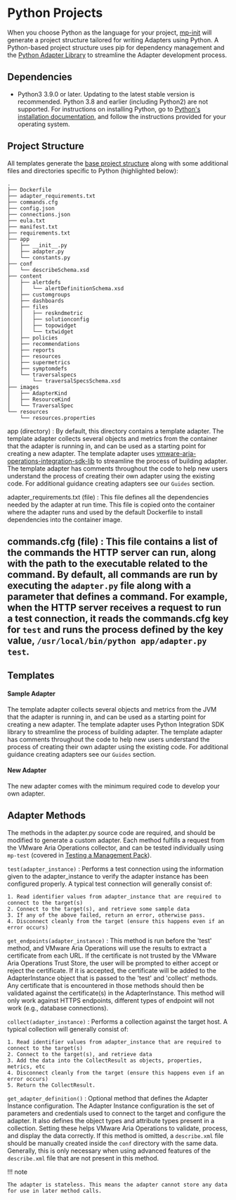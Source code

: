 # Python Projects

When you choose Python as the language for your project,
[mp-init](../mp-init.md) will generate a project structure tailored for writing Adapters using Python.
A Python-based project structure uses pip for dependency management and the [Python Adapter Library](python_lib/adapter_instance.md)
to streamline the Adapter development process.

## Dependencies

- Python3 3.9.0 or later.
  Updating to the latest stable version is recommended.
  Python 3.8 and earlier (including Python2) are not supported.
  For instructions on installing Python, go
  to [Python's installation documentation](https://wiki.python.org/moin/BeginnersGuide/Download),
  and follow the instructions provided for your operating system.

## Project Structure 

All templates generate the [base project structure](../mp-init.md#base-project-structure) along with some additional 
files and directories specific to Python (highlighted below): 

``` hl_lines="3 4 10-13"
.
├── Dockerfile
├── adapter_requirements.txt
├── commands.cfg
├── config.json
├── connections.json
├── eula.txt
├── manifest.txt
├── requirements.txt
├── app
│   ├── __init__.py
│   ├── adapter.py
│   └── constants.py
├── conf
│   └── describeSchema.xsd
├── content
│   ├── alertdefs
│   │   └── alertDefinitionSchema.xsd
│   ├── customgroups
│   ├── dashboards
│   ├── files
│   │   ├── reskndmetric
│   │   ├── solutionconfig
│   │   ├── topowidget
│   │   └── txtwidget
│   ├── policies
│   ├── recommendations
│   ├── reports
│   ├── resources
│   ├── supermetrics
│   ├── symptomdefs
│   └── traversalspecs
│       └── traversalSpecsSchema.xsd
├── images
│   ├── AdapterKind
│   ├── ResourceKind
│   └── TraversalSpec
└── resources
    └── resources.properties
```

app (directory)
: By default, this directory contains a template adapter. The template adapter collects several objects and metrics from
  the container that the adapter is running in, and can be used as a starting point for creating a new adapter. 
  The template adapter uses
  [vmware-aria-operations-integration-sdk-lib](https://pypi.org/project/vmware-aria-operations-integration-sdk-lib/) to
  streamline the process of building adapter.
  The template adapter has comments throughout the code to help new users understand the process of creating their own
  adapter using the existing code. For additional guidance creating adapters see our `Guides` section.

adapter_requirements.txt (file)
: This file defines all the dependencies needed by the adapter at run time. This file is copied onto the container where
  the adapter runs and used by the default Dockerfile to install dependencies into the container image.

commands.cfg (file)
: This file contains a list of the commands the HTTP server can run, along with the path to the executable related to the
  command. By default, all commands are run by executing the `adapter.py` file along with a parameter that defines a command.
  For example, when the HTTP server receives a request to run a test connection, it reads the commands.cfg key for `test`
  and runs the process defined by the key value, `/usr/local/bin/python app/adapter.py test`.
---
## Templates
#### Sample Adapter

The template adapter collects several objects and metrics from the JVM that the adapter is running in,
and can be used as a starting point for creating a new adapter.
The template adapter uses Python Integration SDK library to streamline the process of building adapter.
The template adapter has comments throughout the code to help new users understand the process of creating their own
adapter using the existing code.
For additional guidance creating adapters see our `Guides` section.

#### New Adapter

The new adapter comes with the minimum required code to develop your own adapter. 

## Adapter Methods

The methods in the adapter.py source code are required, and should be modified to generate a custom adapter.
Each method fulfills a request from the VMware Aria Operations collector, and can be tested individually using
`mp-test` (covered in [Testing a Management Pack](../../get_started.md#testing-a-management-pack)).

`test(adapter_instance)`
:   Performs a test connection using the information given to the adapter_instance to verify the adapter instance has been configured properly.
    A typical test connection will generally consist of:

    1. Read identifier values from adapter_instance that are required to connect to the target(s)
    2. Connect to the target(s), and retrieve some sample data
    3. If any of the above failed, return an error, otherwise pass.
    4. Disconnect cleanly from the target (ensure this happens even if an error occurs)

`get_endpoints(adapter_instance)`
:   This method is run before the 'test' method, and VMware Aria Operations will use
    the results to extract a certificate from each URL. If the certificate is not trusted by
    the VMware Aria Operations Trust Store, the user will be prompted to either accept or reject
    the certificate. If it is accepted, the certificate will be added to the AdapterInstance
    object that is passed to the 'test' and 'collect' methods. Any certificate that is
    encountered in those methods should then be validated against the certificate(s)
    in the AdapterInstance. This method will only work against HTTPS endpoints, different types
    of endpoint will not work (e.g., database connections).

`collect(adapter_instance)`
:   Performs a collection against the target host. A typical collection will generally consist of:

    1. Read identifier values from adapter_instance that are required to connect to the target(s)
    2. Connect to the target(s), and retrieve data
    3. Add the data into the CollectResult as objects, properties, metrics, etc
    4. Disconnect cleanly from the target (ensure this happens even if an error occurs)
    5. Return the CollectResult.

`get_adapter_definition()`
:   Optional method that defines the Adapter Instance configuration. The Adapter Instance
    configuration is the set of parameters and credentials used to connect to the target and
    configure the adapter. It also defines the object types and attribute types present in a
    collection. Setting these helps VMware Aria Operations to validate, process, and display
    the data correctly. If this method is omitted, a `describe.xml` file should be manually
    created inside the `conf` directory with the same data. Generally, this is only necessary
    when using advanced features of the `describe.xml` file that are not present in this method.

!!! note

    The adapter is stateless. This means the adapter cannot store any data for use in later method calls.

